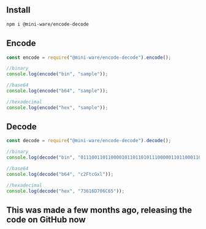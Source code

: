 ## Install
```bash
npm i @mini-ware/encode-decode
```
## Encode
```js
const encode = require("@mini-ware/encode-decode").encode();

//binary
console.log(encode("bin", "sample"));

//base64
console.log(encode("b64", "sample"));

//hexadecimal
console.log(encode("hex", "sample"));
```

## Decode
```js
const decode = require("@mini-ware/encode-decode").decode();

//binary
console.log(decode("bin", "011100110110000101101101011100000110110001100101"));

//base64
console.log(decode("b64", "c2FtcGxl"));

//hexadecimal
console.log(decode("hex", "73616D706C65"));
```
## This was made a few months ago, releasing the code on GitHub now
